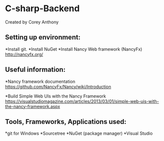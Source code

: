 # C-sharp-Backend
Created by Corey Anthony

## Setting up environment:

*Install git.
*Install NuGet
*Install Nancy Web framework (NancyFx)
http://nancyfx.org/

## Useful information:
*Nancy framework documentation
https://github.com/NancyFx/Nancy/wiki/Introduction

*Build Simple Web UIs with the Nancy Framework
https://visualstudiomagazine.com/articles/2013/03/01/simple-web-uis-with-the-nancy-framework.aspx


## Tools, Frameworks, Applications used:

*git for Windows
*Sourcetree
*NuGet (package manager)
*Visual Studio

